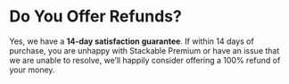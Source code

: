 # Do You Offer Refunds?

Yes, we have a **14-day satisfaction guarantee**. If within 14 days of purchase, you are unhappy with Stackable Premium or have an issue that we are unable to resolve, we’ll happily consider offering a 100% refund of your money.

